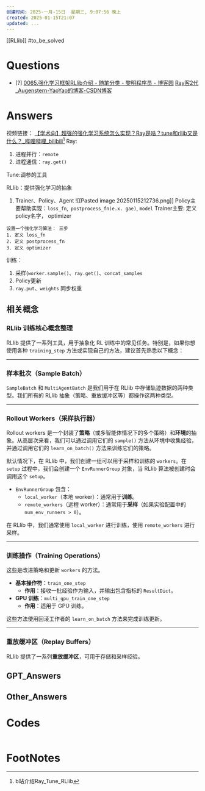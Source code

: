 ```yaml
---
创建时间: 2025-一月-15日  星期三, 9:07:56 晚上
created: 2025-01-15T21:07
updated: ...
---
```

[[RLlib]]
#to_be_solved 
# Questions

- [?] 
[0065.强化学习框架RLlib介绍 - 随笔分类 - 黎明程序员 - 博客园](https://www.cnblogs.com/itmorn/category/1857609.html)
[Ray客2代\_Augenstern-YaoYao的博客-CSDN博客](https://blog.csdn.net/wenquantongxin/category_12276185.html)
# Answers

视频链接： [【学术向】超强的强化学习系统怎么实现？Ray是啥？tune和rllib又是什么？\_哔哩哔哩\_bilibili](https://www.bilibili.com/video/BV1VE411w73P/?spm_id_from=333.337.search-card.all.click&vd_source=6c33cf6826337aad387874b66413aa72)[^1]
Ray:
1. 进程并行：`remote`
2. 进程通信：`ray.get()` 

Tune:调参的工具

RLlib：提供强化学习的抽象
1. Trainer、Policy、Agent
   ![[Pasted image 20250115212736.png]]
   Policy主要帮助实现：`loss_fn`,` postprocess_fn(e.x. gae)`, `model`
   Trainer主要: 定义policy名字， optimizer

```ad-summary
设置一个强化学习算法： 三步
1. 定义 loss_fn
2. 定义 postprocess_fn
3. 定义 optimizer
```

训练：
1. 采样(`worker.sample()`、`ray.get()`、`concat_samples` 
2. Policy更新
3. `ray.put`、`weights` 同步权重



## 相关概念

### **RLlib 训练核心概念整理**  

RLlib 提供了一系列工具，用于抽象化 RL 训练中的常见任务。特别是，如果你想使用各种 `training_step` 方法或实现自己的方法，建议首先熟悉以下概念：  

---

### **样本批次（Sample Batch）**  
`SampleBatch` 和 `MultiAgentBatch` 是我们用于在 RLlib 中存储轨迹数据的两种类型。我们所有的 RLlib 抽象（策略、重放缓冲区等）都操作这两种类型。  

---

### **Rollout Workers（采样执行器）**  
Rollout workers 是一个封装了**策略**（或多智能体情况下的多个策略）和**环境**的抽象。从高层次来看，我们可以通过调用它们的 `sample()` 方法从环境中收集经验，并通过调用它们的 `learn_on_batch()` 方法来训练它们的策略。  

默认情况下，在 RLlib 中，我们创建一组可以用于采样和训练的 `workers`。在 `setup` 过程中，我们会创建一个 `EnvRunnerGroup` 对象，当 RLlib 算法被创建时会调用这个 `setup`。  

- `EnvRunnerGroup` 包含：
  - `local_worker`（本地 worker）：通常用于**训练**。  
  - `remote_workers`（远程 worker）：通常用于**采样**（如果实验配置中的 `num_env_runners > 0`）。  

在 RLlib 中，我们通常使用 `local_worker` 进行训练，使用 `remote_workers` 进行采样。  

---

### **训练操作（Training Operations）**  
这些是改进策略和更新 `workers` 的方法。  

- **基本操作符**：`train_one_step`  
  - **作用**：接收一批经验作为输入，并输出包含指标的 `ResultDict`。  
- **GPU 训练**：`multi_gpu_train_one_step`  
  - **作用**：适用于 GPU 训练。  

这些方法使用回滚工作者的 `learn_on_batch` 方法来完成训练更新。  

---

### **重放缓冲区（Replay Buffers）**  
RLlib 提供了一系列**重放缓冲区**，可用于存储和采样经验。  

## GPT_Answers


## Other_Answers


# Codes

```python

```


# FootNotes

[^1]: b站介绍Ray_Tune_RLlib